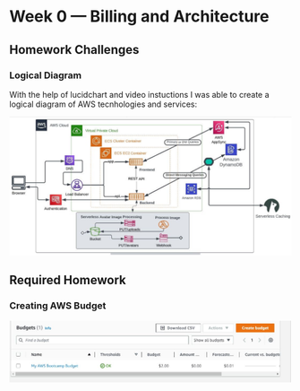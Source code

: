 # Week 0 — Billing and Architecture

## Homework Challenges

### Logical Diagram

With the help of lucidchart and video instuctions I was able to create a logical diagram of AWS tecnhologies and services:

![lucid Chart](assets/logical%20diagram%20(2).png)

## Required Homework

### Creating AWS Budget
![Budjet](assets/Budgets.JPG)
